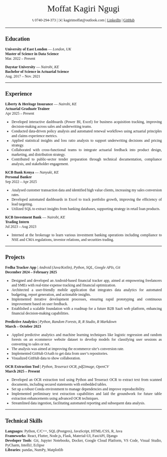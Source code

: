 <div style="text-align: center; font-family: Georgia, serif; font-size: 28px"> Moffat Kagiri Ngugi</div>

<div style = "text-align: justify; font-family: Georgia, serif; font-size: 12px">

<p style="text-align: center;">
📞 0740-294-373 | ✉️ kagirimoffat@outlook.com | <a href="https://www.linkedin.com/in/moffatkagiri/">LinkedIn</a>
| <a href="https://github.com/moffat-kagiri">GitHub</a>
</p>

  ---
## Education

**University of East London** — *London, UK*  
**Master of Science in Data Science**  
Mar. 2022 – Present

**Daystar University** — *Nairobi, KE*  
**Bachelor of Science in Actuarial Science**  
Aug. 2017 – Nov. 2021

---

## Experience

**Liberty & Heritage Insurance** — *Nairobi, KE*  
**Actuarial Graduate Trainee**  
Apr 2025 – Present  
- Developed interactive dashboards (Power BI, Excel) for business acquisition tracking, improving decision-making across sales and underwriting teams.  
- Conducted data-driven policy analysis and automated renewal workflows using actuarial principles and claims experience metrics.  
- Applied statistical insights and loss ratio analysis to support underwriting decisions and pricing strategy.  
- Collaborated with cross-functional teams to integrate actuarial feedback into product design, marketing, and distribution strategy.  
- Contributed to public-sector tender preparation through technical documentation, compliance analysis, and stakeholder engagement.

**KCB Bank Kenya** — *Nanyuki, KE*  
**Personal Banker**  
Sep 2022 – Apr 2025  
- Analysed customer transaction data and identified high value clients, increasing my sales conversion rates.  
- Developed automated dashboards in Excel to track portfolio growth, improving the efficiency of lead targeting.  
- Utilized SQL to extract insights from banking databases, supporting strategy in retail loan products.

**KCB Investment Bank** — *Nairobi, KE*  
**Trading Intern**  
Jul 2023 – Aug 2023  
- Interned at the brokerage to learn various investment banking operations including compliance to NSE and CMA regulations, investor relations, and securities trading.

---

## Projects
**Fedha Tracker App** | *Android (Java/Kotlin), Python, SQL, Google APIs, Git*  
**December 2024 – February 2025**  
- Designed and developed an Android-based financial tracker app, aimed at empowering freelancers and SMEs with real-time expense tracking and financial optimization.  
- Architected a user-friendly mobile application that integrates data analytics for automated budgeting, report generation, and actionable insights.  
- Implemented iterative development processes, ensuring rapid prototyping and continuous improvement based on user feedback.  
- Established a scalable foundation with a roadmap for a future B2B SaaS web platform, enhancing financial decision-making capabilities.

**Predictive Analytics** | *Python, Random Forests, R, R Studio, R Markdown*  
**March – October 2023**  
- Applied predictive analytics and machine learning techniques like logistic regression and random forests on an ecommerce website dataset to develop models for classifying user sessions as converting to sales or not.  
- The analysis was aimed at improving the ecommerce site’s conversion rate.  
- Implemented GitHub OAuth to get data from user’s repositories.  
- Visualized GitHub data to show collaboration.

**OCR Extraction Tool** | *Python, Tesseract OCR, pdf2image, OpenCV*  
**March 2025 – Present**  
- Developed an OCR extraction tool using Python and Tesseract OCR to extract text from scanned documents, including secured statements with embedded tables.  
- Set up a robust Conda environment to manage dependencies and improve reproducibility.  
- Implemented preliminary text extraction capabilities and laid the groundwork for future table extraction enhancements using advanced OCR techniques.  
- Streamlined data ingestion, facilitating automated reporting and subsequent data analysis.

---

## Technical Skills

**Languages**: Python, C/C++, SQL (Postgres), JavaScript, HTML/CSS, R, Java  
**Frameworks**: React, Flutter, Node.js, Flask, Material-UI, FastAPI, Django  
**Developer Tools**: Git, Jupyter Notebooks, Docker, Google Cloud Platform, VS Code, Visual Studio, PyCharm, IntelliJ, Eclipse  
**Libraries**: pandas, NumPy, Matplotlib

</div>

